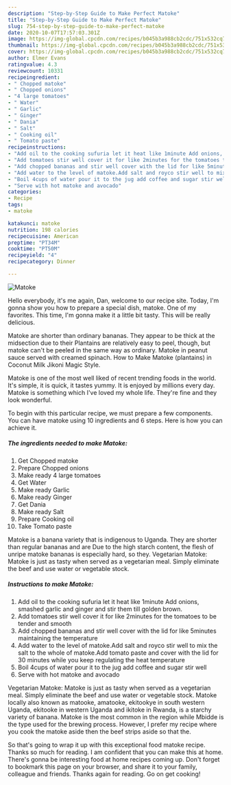 ```yaml
---
description: "Step-by-Step Guide to Make Perfect Matoke"
title: "Step-by-Step Guide to Make Perfect Matoke"
slug: 754-step-by-step-guide-to-make-perfect-matoke
date: 2020-10-07T17:57:03.301Z
image: https://img-global.cpcdn.com/recipes/b045b3a988cb2cdc/751x532cq70/matoke-recipe-main-photo.jpg
thumbnail: https://img-global.cpcdn.com/recipes/b045b3a988cb2cdc/751x532cq70/matoke-recipe-main-photo.jpg
cover: https://img-global.cpcdn.com/recipes/b045b3a988cb2cdc/751x532cq70/matoke-recipe-main-photo.jpg
author: Elmer Evans
ratingvalue: 4.3
reviewcount: 10331
recipeingredient:
- " Chopped matoke"
- " Chopped onions"
- "4 large tomatoes"
- " Water"
- " Garlic"
- " Ginger"
- " Dania"
- " Salt"
- " Cooking oil"
- " Tomato paste"
recipeinstructions:
- "Add oil to the cooking sufuria let it heat like 1minute Add onions, smashed garlic and ginger and stir them till golden brown."
- "Add tomatoes stir well cover it for like 2minutes for the tomatoes to be tender and smooth"
- "Add chopped bananas and stir well cover with the lid for like 5minutes maintaining the temperature"
- "Add water to the level of matoke.Add salt and royco stir well to mix the salt to the whole of matoke.Add tomato paste and cover with the lid for 30 minutes while you keep regulating the heat temperature"
- "Boil 4cups of water pour it to the jug add coffee and sugar stir well"
- "Serve with hot matoke and avocado"
categories:
- Recipe
tags:
- matoke

katakunci: matoke 
nutrition: 198 calories
recipecuisine: American
preptime: "PT34M"
cooktime: "PT50M"
recipeyield: "4"
recipecategory: Dinner

---
```



![Matoke](https://img-global.cpcdn.com/recipes/b045b3a988cb2cdc/751x532cq70/matoke-recipe-main-photo.jpg)

Hello everybody, it's me again, Dan, welcome to our recipe site. Today, I'm gonna show you how to prepare a special dish, matoke. One of my favorites. This time, I'm gonna make it a little bit tasty. This will be really delicious.

Matoke are shorter than ordinary bananas. They appear to be thick at the midsection due to their Plantains are relatively easy to peel, though, but matoke can&#39;t be peeled in the same way as ordinary. Matoke in peanut sauce served with creamed spinach. How to Make Matoke (plantains) in Coconut Milk Jikoni Magic Style.

Matoke is one of the most well liked of recent trending foods in the world. It's simple, it is quick, it tastes yummy. It is enjoyed by millions every day. Matoke is something which I've loved my whole life. They're fine and they look wonderful.


To begin with this particular recipe, we must prepare a few components. You can have matoke using 10 ingredients and 6 steps. Here is how you can achieve it.

<!--inarticleads1-->

##### The ingredients needed to make Matoke:

1. Get  Chopped matoke
1. Prepare  Chopped onions
1. Make ready 4 large tomatoes
1. Get  Water
1. Make ready  Garlic
1. Make ready  Ginger
1. Get  Dania
1. Make ready  Salt
1. Prepare  Cooking oil
1. Take  Tomato paste


Matoke is a banana variety that is indigenous to Uganda. They are shorter than regular bananas and are Due to the high starch content, the flesh of unripe matoke bananas is especially hard, so they. Vegetarian Matoke: Matoke is just as tasty when served as a vegetarian meal. Simply eliminate the beef and use water or vegetable stock. 

<!--inarticleads2-->

##### Instructions to make Matoke:

1. Add oil to the cooking sufuria let it heat like 1minute Add onions, smashed garlic and ginger and stir them till golden brown.
1. Add tomatoes stir well cover it for like 2minutes for the tomatoes to be tender and smooth
1. Add chopped bananas and stir well cover with the lid for like 5minutes maintaining the temperature
1. Add water to the level of matoke.Add salt and royco stir well to mix the salt to the whole of matoke.Add tomato paste and cover with the lid for 30 minutes while you keep regulating the heat temperature
1. Boil 4cups of water pour it to the jug add coffee and sugar stir well
1. Serve with hot matoke and avocado


Vegetarian Matoke: Matoke is just as tasty when served as a vegetarian meal. Simply eliminate the beef and use water or vegetable stock. Matoke locally also known as matooke, amatooke, ekitookye in south western Uganda, ekitooke in western Uganda and ikitoke in Rwanda, is a starchy variety of banana. Matoke is the most common in the region while Mbidde is the type used for the brewing process. However, I prefer my recipe where you cook the matoke aside then the beef strips aside so that the. 

So that's going to wrap it up with this exceptional food matoke recipe. Thanks so much for reading. I am confident that you can make this at home. There's gonna be interesting food at home recipes coming up. Don't forget to bookmark this page on your browser, and share it to your family, colleague and friends. Thanks again for reading. Go on get cooking!
